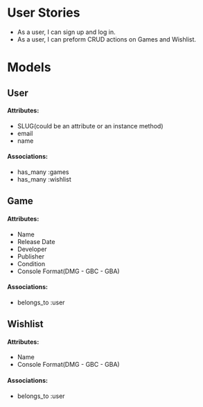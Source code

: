 # User Stories

* As a user, I can sign up and log in.
* As a user, I can preform CRUD actions on Games and Wishlist.


# Models

## User

#### Attributes:

* SLUG(could be an attribute or an instance method)
* email
* name

#### Associations:

* has_many :games
* has_many :wishlist

## Game

#### Attributes:

* Name
* Release Date
* Developer
* Publisher
* Condition
* Console Format(DMG - GBC - GBA)

#### Associations:

* belongs_to :user

## Wishlist

#### Attributes:

* Name
* Console Format(DMG - GBC - GBA)

#### Associations:

* belongs_to :user